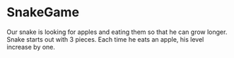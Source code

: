 # SnakeGame
Our snake is looking for apples and eating them so that he can grow longer.
Snake starts out with 3 pieces. Each time he eats an apple, his level increase by one.
